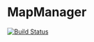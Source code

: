 # MapManager

[![Build Status](https://travis-ci.org/InventivetalentDev/MapManager.svg?branch=master)](https://travis-ci.org/InventivetalentDev/MapManager)
